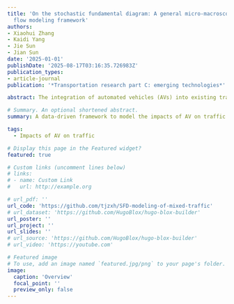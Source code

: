 ```yaml
---
title: 'On the stochastic fundamental diagram: A general micro-macroscopic traffic
  flow modeling framework'
authors:
- Xiaohui Zhang
- Kaidi Yang
- Jie Sun
- Jian Sun
date: '2025-01-01'
publishDate: '2025-08-17T03:16:35.726983Z'
publication_types:
- article-journal
publication: '*Transportation research part C: emerging technologies*'

abstract: The integration of automated vehicles (AVs) into existing traffic of human-driven vehicles (HVs) poses significant challenges in modeling and optimizing mixed traffic flow. Existing research on the impacts of AVs often neglects the stochastic nature of traffic flow that gets further complicated by the introduction of AVs, and mainly relies on unrealistic assumptions, such as oversimplified headway or specific car-following (CF) models. The under-utilization of empirical AV datasets further exacerbates these issues, raising concerns about the realism and applicability of existing findings. To address these limitations, this paper presents a novel data-driven framework to model the stochastic fundamental diagram (SFD) of mixed traffic flow using AV trajectory datasets. Specifically, we learn the CF behavior of different leader–follower pairs (HV following AV, HV following HV, AV following HV, AV following AV) from data, unified by a conditional distribution, using the mixture density network (MDN). By formulating the platoon as a joint distribution through Markov chain modeling and incorporating all possible platoon arrangements, we then derive the SFD of mixed traffic flow. Using the NGSIM I-80 dataset, which enables aggregating the empirical fundamental diagram, we validate the proposed framework by demonstrating high consistency with the empirical result. We then apply the framework to the Waymo dataset to evaluate the impact of real-world AVs on traffic flow. The results indicate that larger AV penetration rates lead to decreased mean capacity and critical density while reducing capacity uncertainty, due to the conservative yet stable behavior of current AVs. Overall, this work establishes a general probabilistic modeling framework for mixed traffic flow, enabling the input of real-world AV trajectory datasets and output of the SFD under given AV penetration rates and AV spatial distributions. The proposed framework further facilitates assessing and comparing mixed traffic management strategies, with significant implications for future traffic system design and policy-making.

# Summary. An optional shortened abstract.
summary: A data-driven framework to model the impacts of AV on traffic flow.

tags:
  - Impacts of AV on traffic

# Display this page in the Featured widget?
featured: true

# Custom links (uncomment lines below)
# links:
# - name: Custom Link
#   url: http://example.org

# url_pdf: ''
url_code: 'https://github.com/tjzxh/SFD-modeling-of-mixed-traffic'
# url_dataset: 'https://github.com/HugoBlox/hugo-blox-builder'
url_poster: ''
url_project: ''
url_slides: ''
# url_source: 'https://github.com/HugoBlox/hugo-blox-builder'
# url_video: 'https://youtube.com'

# Featured image
# To use, add an image named `featured.jpg/png` to your page's folder.
image:
  caption: 'Overview'
  focal_point: ''
  preview_only: false
---
```

